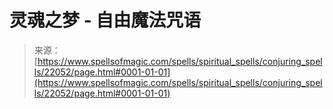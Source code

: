 <!--yml

category: 未分类

date: 2024-06-12 19:06:05

-->

# 灵魂之梦 - 自由魔法咒语

> 来源：[https://www.spellsofmagic.com/spells/spiritual_spells/conjuring_spells/22052/page.html#0001-01-01](https://www.spellsofmagic.com/spells/spiritual_spells/conjuring_spells/22052/page.html#0001-01-01)
